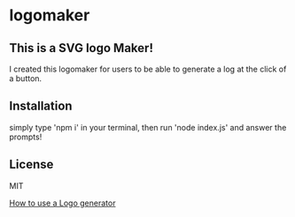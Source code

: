 # logomaker
## This is a SVG logo Maker!

I created this logomaker for users to be able to generate a log at the click of a button. 

## Installation 
simply type 'npm i' in your terminal, then run 'node index.js' and answer the prompts!

## License

MIT


[How to use a Logo generator](https://watch.screencastify.com/v/cazuTgtGcsi1KDwZkNlW)